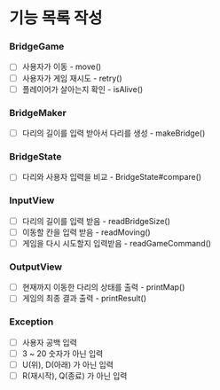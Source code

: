 # 기능 목록 작성
### BridgeGame
- [ ] 사용자가 이동 - move()
- [ ] 사용자가 게임 재시도 - retry()
- [ ] 플레이어가 살아는지 확인 - isAlive()
### BridgeMaker
- [ ] 다리의 길이를 입력 받아서 다리를 생성 - makeBridge()
### BridgeState
- [ ] 다리와 사용자 입력을 비교 - BridgeState#compare()
### InputView
- [ ] 다리의 길이를 입력 받음 - readBridgeSize()
- [ ] 이동할 칸을 입력 받음 - readMoving()
- [ ] 게임을 다시 시도할지 입력받음 - readGameCommand()
### OutputView
- [ ] 현재까지 이동한 다리의 상태를 출력 - printMap()
- [ ] 게임의 최종 결과 출력 - printResult()
### Exception
- [ ] 사용자 공백 입력
- [ ] 3 ~ 20 숫자가 아닌 입력
- [ ] U(위), D(아래) 가 아닌 입력
- [ ] R(재시작), Q(종료) 가 아닌 입력
